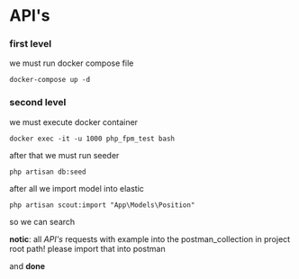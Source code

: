 # API's

### first level

we must run docker compose file

`docker-compose up -d`

### second level

we must execute docker container

`docker exec -it -u 1000 php_fpm_test bash`

after that we must run seeder

`php artisan db:seed`

after all we import model into elastic

`php artisan scout:import "App\Models\Position"`

so we can search

__notic__: all _API's_ requests with example into the postman_collection in project root path! please import that into postman

and __done__
